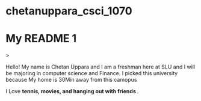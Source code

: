 # chetanuppara_csci_1070
<h1> My README  1</h1>
> <p>Hello! My name is Chetan Uppara and I am a freshman here at SLU and I will be majoring in computer science and Finance. I picked this university because My home is 30Min away from this camopus </p>
I Love <strong>tennis, movies, and hanging out with friends </strong>.
